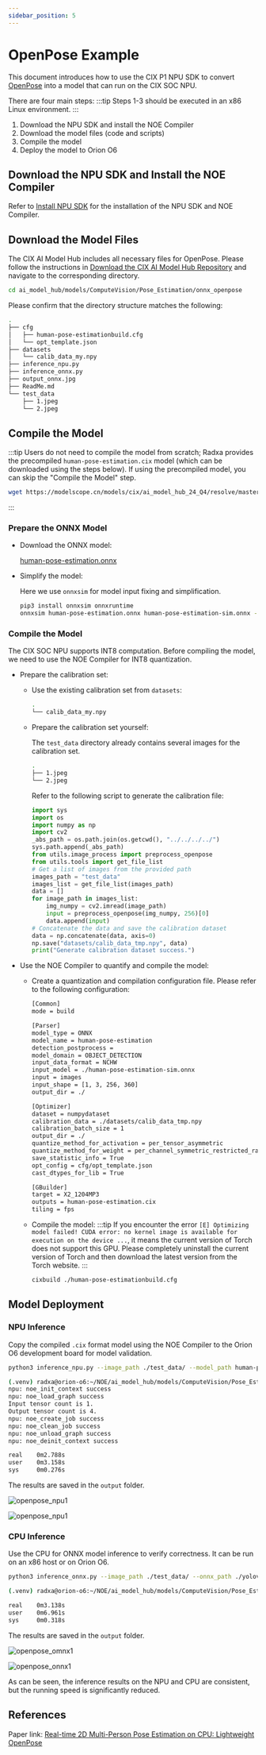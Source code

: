 ```yaml
---
sidebar_position: 5
---
```


# OpenPose Example

This document introduces how to use the CIX P1 NPU SDK to convert [OpenPose](https://github.com/Daniil-Osokin/lightweight-human-pose-estimation.pytorch) into a model that can run on the CIX SOC NPU.

There are four main steps:
:::tip
Steps 1-3 should be executed in an x86 Linux environment.
:::

1. Download the NPU SDK and install the NOE Compiler
2. Download the model files (code and scripts)
3. Compile the model
4. Deploy the model to Orion O6

## Download the NPU SDK and Install the NOE Compiler

Refer to [Install NPU SDK](./npu-introduction#install-npu-sdk-x86-linux-environment) for the installation of the NPU SDK and NOE Compiler.

## Download the Model Files

The CIX AI Model Hub includes all necessary files for OpenPose. Please follow the instructions in [Download the CIX AI Model Hub Repository](./ai-hub#download-the-cix-ai-model-hub-repository) and navigate to the corresponding directory.

```bash
cd ai_model_hub/models/ComputeVision/Pose_Estimation/onnx_openpose
```

Please confirm that the directory structure matches the following:

```bash
.
├── cfg
│   ├── human-pose-estimationbuild.cfg
│   └── opt_template.json
├── datasets
│   └── calib_data_my.npy
├── inference_npu.py
├── inference_onnx.py
├── output_onnx.jpg
├── ReadMe.md
└── test_data
    ├── 1.jpeg
    └── 2.jpeg
```

## Compile the Model

:::tip
Users do not need to compile the model from scratch; Radxa provides the precompiled `human-pose-estimation.cix` model (which can be downloaded using the steps below). If using the precompiled model, you can skip the "Compile the Model" step.

```bash
wget https://modelscope.cn/models/cix/ai_model_hub_24_Q4/resolve/master/models/ComputeVision/Pose_Estimation/onnx_openpose/human-pose-estimation.cix
```

:::

### Prepare the ONNX Model

- Download the ONNX model:

  [human-pose-estimation.onnx](https://modelscope.cn/models/cix/ai_model_hub_24_Q4/resolve/master/models/ComputeVision/Pose_Estimation/onnx_openpose/model/human-pose-estimation.onnx)

- Simplify the model:

  Here we use `onnxsim` for model input fixing and simplification.

  ```bash
  pip3 install onnxsim onnxruntime
  onnxsim human-pose-estimation.onnx human-pose-estimation-sim.onnx --overwrite-input-shape 1,3,256,360
  ```

### Compile the Model

The CIX SOC NPU supports INT8 computation. Before compiling the model, we need to use the NOE Compiler for INT8 quantization.

- Prepare the calibration set:

  - Use the existing calibration set from `datasets`:

    ```bash
    .
    └── calib_data_my.npy
    ```

  - Prepare the calibration set yourself:

    The `test_data` directory already contains several images for the calibration set.

    ```bash
    .
    ├── 1.jpeg
    └── 2.jpeg
    ```

    Refer to the following script to generate the calibration file:

    ```python
    import sys
    import os
    import numpy as np
    import cv2
    _abs_path = os.path.join(os.getcwd(), "../../../../")
    sys.path.append(_abs_path)
    from utils.image_process import preprocess_openpose
    from utils.tools import get_file_list
    # Get a list of images from the provided path
    images_path = "test_data"
    images_list = get_file_list(images_path)
    data = []
    for image_path in images_list:
        img_numpy = cv2.imread(image_path)
        input = preprocess_openpose(img_numpy, 256)[0]
        data.append(input)
    # Concatenate the data and save the calibration dataset
    data = np.concatenate(data, axis=0)
    np.save("datasets/calib_data_tmp.npy", data)
    print("Generate calibration dataset success.")
    ```

- Use the NOE Compiler to quantify and compile the model:

  - Create a quantization and compilation configuration file. Please refer to the following configuration:

    ```bash
    [Common]
    mode = build

    [Parser]
    model_type = ONNX
    model_name = human-pose-estimation
    detection_postprocess =
    model_domain = OBJECT_DETECTION
    input_data_format = NCHW
    input_model = ./human-pose-estimation-sim.onnx
    input = images
    input_shape = [1, 3, 256, 360]
    output_dir = ./

    [Optimizer]
    dataset = numpydataset
    calibration_data = ./datasets/calib_data_tmp.npy
    calibration_batch_size = 1
    output_dir = ./
    quantize_method_for_activation = per_tensor_asymmetric
    quantize_method_for_weight = per_channel_symmetric_restricted_range
    save_statistic_info = True
    opt_config = cfg/opt_template.json
    cast_dtypes_for_lib = True

    [GBuilder]
    target = X2_1204MP3
    outputs = human-pose-estimation.cix
    tiling = fps
    ```

  - Compile the model:
    :::tip
    If you encounter the error `[E] Optimizing model failed! CUDA error: no kernel image is available for execution on the device ...`, it means the current version of Torch does not support this GPU. Please completely uninstall the current version of Torch and then download the latest version from the Torch website.
    :::
    ```bash
    cixbuild ./human-pose-estimationbuild.cfg
    ```

## Model Deployment

### NPU Inference

Copy the compiled `.cix` format model using the NOE Compiler to the Orion O6 development board for model validation.

```bash
python3 inference_npu.py --image_path ./test_data/ --model_path human-pose-estimation.cix
```

```bash
(.venv) radxa@orion-o6:~/NOE/ai_model_hub/models/ComputeVision/Pose_Estimation/onnx_openpose$ time python3 inference_npu.py --image_path ./test_data/ --model_path human-pose-estimation.cix
npu: noe_init_context success
npu: noe_load_graph success
Input tensor count is 1.
Output tensor count is 4.
npu: noe_create_job success
npu: noe_clean_job success
npu: noe_unload_graph success
npu: noe_deinit_context success

real    0m2.788s
user    0m3.158s
sys     0m0.276s
```

The results are saved in the `output` folder.

![openpose_npu1](/img/o6/openpose_npu1.webp)

![openpose_npu1](/img/o6/openpose_npu2.webp)

### CPU Inference

Use the CPU for ONNX model inference to verify correctness. It can be run on an x86 host or on Orion O6.

```bash
python3 inference_onnx.py --image_path ./test_data/ --onnx_path ./yolov8l.onnx
```

```bash
(.venv) radxa@orion-o6:~/NOE/ai_model_hub/models/ComputeVision/Pose_Estimation/onnx_openpose$ time python3 inference_onnx.py --image_path ./test_data/ --onnx_path human-pose-estimation.onnx

real    0m3.138s
user    0m6.961s
sys     0m0.318s
```

The results are saved in the `output` folder.

![openpose_omnx1](/img/o6/openpose_onnx1.webp)

![openpose_onnx1](/img/o6/openpose_onnx2.webp)

As can be seen, the inference results on the NPU and CPU are consistent, but the running speed is significantly reduced.

## References

Paper link: [Real-time 2D Multi-Person Pose Estimation on CPU: Lightweight OpenPose](https://arxiv.org/abs/1811.12004)

```

```
